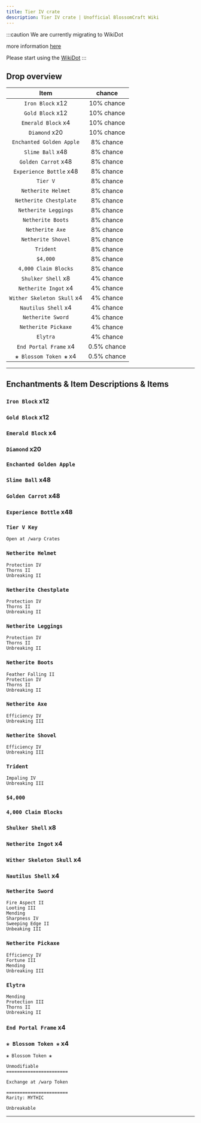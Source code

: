 ```yaml
---
title: Tier IV crate
description: Tier IV crate | Unofficial BlossomCraft Wiki
---
```

:::caution
We are currently migrating to WikiDot

more information [here](/starter/home/)

Please start using the [WikiDot](https://unofficialblossomcraftwiki.wikidot.com/)
:::

## Drop overview

|          Item          |   chance  |
|:----------------------:|:---------:|
|   `Iron Block` x12   | 10% chance |
|  `Gold Block` x12    | 10% chance |
|    `Emerald Block` x4  | 10% chance |
|    `Diamond` x20   | 10% chance |
| `Enchanted Golden Apple`   | 8% chance |
|   `Slime Ball` x48  | 8% chance |
|     `Golden Carrot` x48     | 8% chance |
|   `Experience Bottle` x48   | 8% chance |
|    `Tier V`    | 8% chance |
|    `Netherite Helmet`    | 8% chance |
|     `Netherite Chestplate`     | 8% chance |
| `Netherite Leggings` | 8% chance |
|   `Netherite Boots`   | 8% chance |
|    `Netherite Axe`   | 8% chance |
|     `Netherite Shovel`   | 8% chance |
| `Trident` | 8% chance |
|       `$4,000`      | 8% chance |
|    `4,000 Claim Blocks`   | 8% chance |
| `Shulker Shell` x8 | 4% chance |
|  `Netherite Ingot` x4  | 4% chance |
|      `Wither Skeleton Skull` x4   | 4% chance |
|   `Nautilus Shell` x4   | 4% chance |
|  `Netherite Sword`  | 4% chance |
|    `Netherite Pickaxe`   | 4% chance |
|    `Elytra`   | 4% chance |
|    `End Portal Frame` x4   | 0.5% chance |
|    `❀ Blossom Token ❀` x4   | 0.5% chance |

----

## Enchantments & Item Descriptions & Items

### `Iron Block` x12

### `Gold Block` x12

### `Emerald Block` x4

### `Diamond` x20

### `Enchanted Golden Apple`

### `Slime Ball` x48

### `Golden Carrot` x48

### `Experience Bottle` x48

### `Tier V Key`

```
Open at /warp Crates
```

### `Netherite Helmet`

```
Protection IV
Thorns II
Unbreaking II
```

### `Netherite Chestplate`

```
Protection IV
Thorns II
Unbreaking II
```

### `Netherite Leggings`

```
Protection IV
Thorns II
Unbreaking II
```

### `Netherite Boots`

```
Feather Falling II
Protection IV
Thorns II
Unbreaking II
```

### `Netherite Axe`

```
Efficiency IV
Unbreaking III
```

### `Netherite Shovel`

```
Efficiency IV
Unbreaking III
```

### `Trident`

```
Impaling IV
Unbreaking III
```

### `$4,000`

### `4,000 Claim Blocks`

### `Shulker Shell` x8

### `Netherite Ingot` x4

### `Wither Skeleton Skull` x4

### `Nautilus Shell` x4

### `Netherite Sword`

```
Fire Aspect II
Looting III
Mending
Sharpness IV
Sweeping Edge II
Unbeaking III
```

### `Netherite Pickaxe`

```
Efficiency IV
Fortune III
Mending
Unbreaking III
```

### `Elytra`

```
Mending
Protection III
Thorns II
Unbreaking II
```

### `End Portal Frame` x4

### `❀ Blossom Token ❀` x4

```
❀ Blossom Token ❀

Unmodifiable
=======================

Exchange at /warp Token

=======================
Rarity: MYTHIC

Unbreakable
```

----